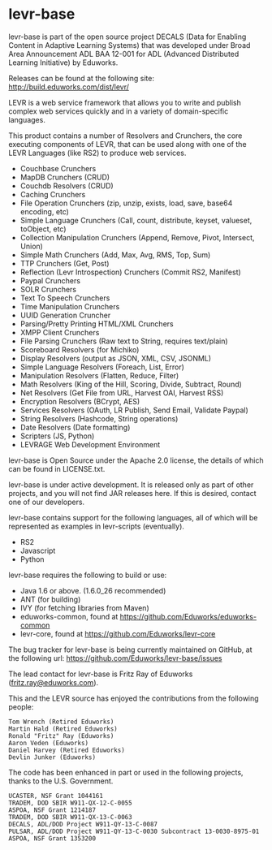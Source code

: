 levr-base
=========

levr-base is part of the open source project DECALS (Data for Enabling Content in Adaptive Learning Systems) that was developed under Broad Area Announcement ADL BAA 12-001 for ADL (Advanced Distributed Learning Initiative) by Eduworks.

Releases can be found at the following site: http://build.eduworks.com/dist/levr/

LEVR is a web service framework that allows you to write and publish complex web services quickly and in a variety of domain-specific languages.

This product contains a number of Resolvers and Crunchers, the core executing components of LEVR, that can be used along with one of the LEVR Languages (like RS2) to produce web services.

* Couchbase Crunchers
* MapDB Crunchers (CRUD)
* Couchdb Resolvers (CRUD)
* Caching Crunchers
* File Operation Crunchers (zip, unzip, exists, load, save, base64 encoding, etc)
* Simple Language Crunchers (Call, count, distribute, keyset, valueset, toObject, etc)
* Collection Manipulation Crunchers (Append, Remove, Pivot, Intersect, Union)
* Simple Math Crunchers (Add, Max, Avg, RMS, Top, Sum)
* TTP Crunchers (Get, Post)
* Reflection (Levr Introspection) Crunchers (Commit RS2, Manifest)
* Paypal Crunchers
* SOLR Crunchers
* Text To Speech Crunchers
* Time Manipulation Crunchers
* UUID Generation Cruncher
* Parsing/Pretty Printing HTML/XML Crunchers
* XMPP Client Crunchers
* File Parsing Crunchers (Raw text to String, requires text/plain)
* Scoreboard Resolvers (for Michiko)
* Display Resolvers (output as JSON, XML, CSV, JSONML)
* Simple Language Resolvers (Foreach, List, Error)
* Manipulation Resolvers (Flatten, Reduce, Filter)
* Math Resolvers (King of the Hill, Scoring, Divide, Subtract, Round)
* Net Resolvers (Get File from URL, Harvest OAI, Harvest RSS)
* Encryption Resolvers (BCrypt, AES)
* Services Resolvers (OAuth, LR Publish, Send Email, Validate Paypal)
* String Resolvers (Hashcode, String operations)
* Date Resolvers (Date formatting)
* Scripters (JS, Python)
* LEVRAGE Web Development Environment

levr-base is Open Source under the Apache 2.0 license, the details of which can be found in LICENSE.txt.

levr-base is under active development. It is released only as part of other projects, and you will not find JAR releases here. If this is desired, contact one of our developers.

levr-base contains support for the following languages, all of which will be represented as examples in levr-scripts (eventually).

* RS2
* Javascript
* Python

levr-base requires the following to build or use:

* Java 1.6 or above. (1.6.0_26 recommended)
* ANT (for building)
* IVY (for fetching libraries from Maven)
* eduworks-common, found at https://github.com/Eduworks/eduworks-common
* levr-core, found at https://github.com/Eduworks/levr-core

The bug tracker for levr-base is being currently maintained on GitHub, at the following url: https://github.com/Eduworks/levr-base/issues

The lead contact for levr-base is Fritz Ray of Eduworks (fritz.ray@eduworks.com).

This and the LEVR source has enjoyed the contributions from the following people:

	Tom Wrench (Retired Eduworks)
	Martin Hald (Retired Eduworks)
	Ronald "Fritz" Ray (Eduworks)
	Aaron Veden (Eduworks)
	Daniel Harvey (Retired Eduworks)
	Devlin Junker (Eduworks)

The code has been enhanced in part or used in the following projects, thanks to the U.S. Government.

	UCASTER, NSF Grant 1044161
	TRADEM, DOD SBIR W911-QX-12-C-0055
	ASPOA, NSF Grant 1214187
	TRADEM, DOD SBIR W911-QX-13-C-0063
	DECALS, ADL/DOD Project W911-QY-13-C-0087
	PULSAR, ADL/DOD Project W911-QY-13-C-0030 Subcontract 13-0030-8975-01
	ASPOA, NSF Grant 1353200